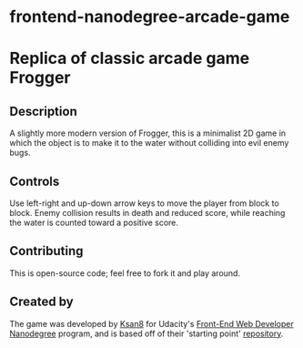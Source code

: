 frontend-nanodegree-arcade-game
===============================

# Replica of classic arcade game Frogger
## Description
A slightly more modern version of Frogger, this is a minimalist 2D game in which the object is to make it to the water without colliding into evil enemy bugs.

## Controls
Use left-right and up-down arrow keys to move the player from block to block. Enemy collision results in death and reduced score, while reaching the water is counted toward a positive score.

## Contributing
This is open-source code; feel free to fork it and play around.

## Created by
The game was developed by [Ksan8]("https://github.com/Ksan8") for Udacity's [Front-End Web Developer Nanodegree]("https://www.udacity.com/course/front-end-web-developer-nanodegree--nd001") program, and is based off of their 'starting point' [repository]("https://github.com/udacity/frontend-nanodegree-arcade-game").


